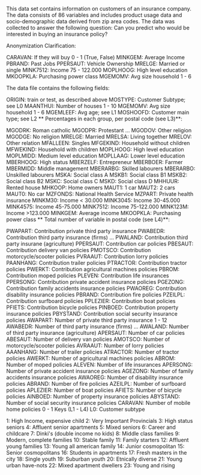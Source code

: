 This data set contains information on customers of an insurance company. The data consists of 86 variables and includes product usage data and socio-demographic data derived from zip area codes. The data was collected to answer the following question: Can you predict who would be interested in buying an insurance policy?

Anonymization Clarification:

CARAVAN: If they will buy 0 - 1 (True, False)
MINKGEM: Average Income
PBRAND: Past Jobs
PPERSAUT: Vehicle Ownership
MRELGE: Married or single
MINK7512: Income 75 - 122.000
MOPLHOOG: High level education
MKOOPKLA: Purchasing power class
MGEMOMV: Avg size household 1 - 6


The data file contains the following fields:

ORIGIN: train or test, as described above
MOSTYPE: Customer Subtype; see L0
MAANTHUI: Number of houses 1 - 10
MGEMOMV: Avg size household 1 - 6
MGEMLEEF: Avg age; see L1
MOSHOOFD: Customer main type; see L2
** Percentages in each group, per postal code (see L3)**:

MGODRK: Roman catholic
MGODPR: Protestant …
MGODOV: Other religion
MGODGE: No religion
MRELGE: Married
MRELSA: Living together
MRELOV: Other relation
MFALLEEN: Singles
MFGEKIND: Household without children
MFWEKIND: Household with children
MOPLHOOG: High level education
MOPLMIDD: Medium level education
MOPLLAAG: Lower level education
MBERHOOG: High status
MBERZELF: Entrepreneur
MBERBOER: Farmer
MBERMIDD: Middle management
MBERARBG: Skilled labourers
MBERARBO: Unskilled labourers
MSKA: Social class A
MSKB1: Social class B1
MSKB2: Social class B2
MSKC: Social class C
MSKD: Social class D
MHHUUR: Rented house
MHKOOP: Home owners
MAUT1: 1 car
MAUT2: 2 cars
MAUT0: No car
MZFONDS: National Health Service
MZPART: Private health insurance
MINKM30: Income < 30.000
MINK3045: Income 30-45.000
MINK4575: Income 45-75.000
MINK7512: Income 75-122.000
MINK123M: Income >123.000
MINKGEM: Average income
MKOOPKLA: Purchasing power class
** Total number of variable in postal code (see L4)**:

PWAPART: Contribution private third party insurance
PWABEDR: Contribution third party insurance (firms) …
PWALAND: Contribution third party insurane (agriculture)
PPERSAUT: Contribution car policies
PBESAUT: Contribution delivery van policies
PMOTSCO: Contribution motorcycle/scooter policies
PVRAAUT: Contribution lorry policies
PAANHANG: Contribution trailer policies
PTRACTOR: Contribution tractor policies
PWERKT: Contribution agricultural machines policies
PBROM: Contribution moped policies
PLEVEN: Contribution life insurances
PPERSONG: Contribution private accident insurance policies
PGEZONG: Contribution family accidents insurance policies
PWAOREG: Contribution disability insurance policies
PBRAND: Contribution fire policies
PZEILPL: Contribution surfboard policies
PPLEZIER: Contribution boat policies
PFIETS: Contribution bicycle policies
PINBOED: Contribution property insurance policies
PBYSTAND: Contribution social security insurance policies
AWAPART: Number of private third party insurance 1 - 12
AWABEDR: Number of third party insurance (firms) …
AWALAND: Number of third party insurance (agriculture)
APERSAUT: Number of car policies
ABESAUT: Number of delivery van policies
AMOTSCO: Number of motorcycle/scooter policies
AVRAAUT: Number of lorry policies
AAANHANG: Number of trailer policies
ATRACTOR: Number of tractor policies
AWERKT: Number of agricultural machines policies
ABROM: Number of moped policies
ALEVEN: Number of life insurances
APERSONG: Number of private accident insurance policies
AGEZONG: Number of family accidents insurance policies
AWAOREG: Number of disability insurance policies
ABRAND: Number of fire policies
AZEILPL: Number of surfboard policies
APLEZIER: Number of boat policies
AFIETS: Number of bicycle policies
AINBOED: Number of property insurance policies
ABYSTAND: Number of social security insurance policies
CARAVAN: Number of mobile home policies 0 - 1
Keys (L1 - L4)
L0: Customer subtype

1: High Income, expensive child
2: Very Important Provincials
3: High status seniors
4: Affluent senior apartments
5: Mixed seniors
6: Career and childcare
7: Dinki's (double income no kids)
8: Middle class families
9: Modern, complete families
10: Stable family
11: Family starters
12: Affluent young families
13: Young all american family
14: Junior cosmopolitan
15: Senior cosmopolitans
16: Students in apartments
17: Fresh masters in the city
18: Single youth
19: Suburban youth
20: Etnically diverse
21: Young urban have-nots
22: Mixed apartment dwellers
23: Young and rising
